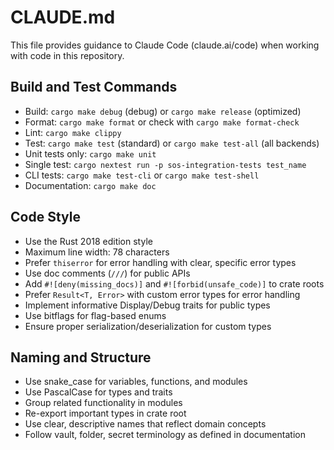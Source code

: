 # CLAUDE.md

This file provides guidance to Claude Code (claude.ai/code) when working with code in this repository.

## Build and Test Commands
- Build: `cargo make debug` (debug) or `cargo make release` (optimized)
- Format: `cargo make format` or check with `cargo make format-check`
- Lint: `cargo make clippy`
- Test: `cargo make test` (standard) or `cargo make test-all` (all backends)
- Unit tests only: `cargo make unit`
- Single test: `cargo nextest run -p sos-integration-tests test_name` 
- CLI tests: `cargo make test-cli` or `cargo make test-shell`
- Documentation: `cargo make doc`

## Code Style
- Use the Rust 2018 edition style
- Maximum line width: 78 characters
- Prefer `thiserror` for error handling with clear, specific error types
- Use doc comments (`///`) for public APIs
- Add `#![deny(missing_docs)]` and `#![forbid(unsafe_code)]` to crate roots
- Prefer `Result<T, Error>` with custom error types for error handling
- Implement informative Display/Debug traits for public types
- Use bitflags for flag-based enums
- Ensure proper serialization/deserialization for custom types

## Naming and Structure
- Use snake_case for variables, functions, and modules
- Use PascalCase for types and traits
- Group related functionality in modules
- Re-export important types in crate root
- Use clear, descriptive names that reflect domain concepts
- Follow vault, folder, secret terminology as defined in documentation
